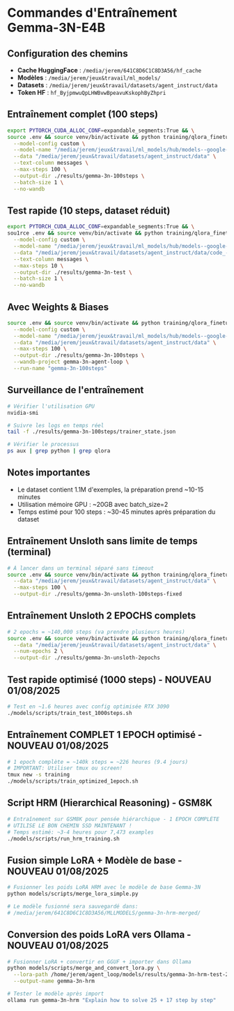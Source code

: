 # Commandes d'Entraînement Gemma-3N-E4B

## Configuration des chemins
- **Cache HuggingFace** : `/media/jerem/641C8D6C1C8D3A56/hf_cache`
- **Modèles** : `/media/jerem/jeux&travail/ml_models/`
- **Datasets** : `/media/jerem/jeux&travail/datasets/agent_instruct/data`
- **Token HF** : `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`

## Entraînement complet (100 steps)
```bash
export PYTORCH_CUDA_ALLOC_CONF=expandable_segments:True && \
source .env && source venv/bin/activate && python training/qlora_finetune.py \
  --model-config custom \
  --model-name "/media/jerem/jeux&travail/ml_models/hub/models--google--gemma-3n-e4b/snapshots/af70430f84ea4d7ac191aaa2bd8e14d2a5e8f6ee" \
  --data "/media/jerem/jeux&travail/datasets/agent_instruct/data" \
  --text-column messages \
  --max-steps 100 \
  --output-dir ./results/gemma-3n-100steps \
  --batch-size 1 \
  --no-wandb
```

## Test rapide (10 steps, dataset réduit)
```bash
export PYTORCH_CUDA_ALLOC_CONF=expandable_segments:True && \
sou1rce .env && source venv/bin/activate && python training/qlora_finetune.py \
  --model-config custom \
  --model-name "/media/jerem/jeux&travail/ml_models/hub/models--google--gemma-3n-e4b/snapshots/af70430f84ea4d7ac191aaa2bd8e14d2a5e8f6ee" \
  --data "/media/jerem/jeux&travail/datasets/agent_instruct/data/code_-00000-of-00002.parquet" \
  --text-column messages \
  --max-steps 10 \
  --output-dir ./results/gemma-3n-test \
  --batch-size 1 \
  --no-wandb
```

## Avec Weights & Biases
```bash
source .env && source venv/bin/activate && python training/qlora_finetune.py \
  --model-config custom \
  --model-name "/media/jerem/jeux&travail/ml_models/hub/models--google--gemma-3n-e4b/snapshots/af70430f84ea4d7ac191aaa2bd8e14d2a5e8f6ee" \
  --data "/media/jerem/jeux&travail/datasets/agent_instruct/data" \
  --max-steps 100 \
  --output-dir ./results/gemma-3n-100steps \
  --wandb-project gemma-3n-agent-loop \
  --run-name "gemma-3n-100steps"
```

## Surveillance de l'entraînement
```bash
# Vérifier l'utilisation GPU
nvidia-smi

# Suivre les logs en temps réel
tail -f ./results/gemma-3n-100steps/trainer_state.json

# Vérifier le processus
ps aux | grep python | grep qlora
```

## Notes importantes
- Le dataset contient 1.1M d'exemples, la préparation prend ~10-15 minutes
- Utilisation mémoire GPU : ~20GB avec batch_size=2
- Temps estimé pour 100 steps : ~30-45 minutes après préparation du dataset

## Entraînement Unsloth sans limite de temps (terminal)
```bash
# À lancer dans un terminal séparé sans timeout
source .env && source venv/bin/activate && python training/qlora_finetune_unsloth.py \
  --data "/media/jerem/jeux&travail/datasets/agent_instruct/data" \
  --max-steps 100 \
  --output-dir ./results/gemma-3n-unsloth-100steps-fixed
```

## Entraînement Unsloth 2 EPOCHS complets
```bash
# 2 epochs = ~140,000 steps (va prendre plusieurs heures)
source .env && source venv/bin/activate && python training/qlora_finetune_unsloth.py \
  --data "/media/jerem/jeux&travail/datasets/agent_instruct/data" \
  --num-epochs 2 \
  --output-dir ./results/gemma-3n-unsloth-2epochs
```

## Test rapide optimisé (1000 steps) - NOUVEAU 01/08/2025
```bash
# Test en ~1.6 heures avec config optimisée RTX 3090
./models/scripts/train_test_1000steps.sh
```

## Entraînement COMPLET 1 EPOCH optimisé - NOUVEAU 01/08/2025
```bash
# 1 epoch complète = ~140k steps = ~226 heures (9.4 jours)
# IMPORTANT: Utiliser tmux ou screen!
tmux new -s training
./models/scripts/train_optimized_1epoch.sh
```

## Script HRM (Hierarchical Reasoning) - GSM8K
```bash
# Entraînement sur GSM8K pour pensée hiérarchique - 1 EPOCH COMPLÈTE
# UTILISE LE BON CHEMIN SSD MAINTENANT !
# Temps estimé: ~3-4 heures pour 7,473 examples
./models/scripts/run_hrm_training.sh
```

## Fusion simple LoRA + Modèle de base - NOUVEAU 01/08/2025
```bash
# Fusionner les poids LoRA HRM avec le modèle de base Gemma-3N
python models/scripts/merge_lora_simple.py

# Le modèle fusionné sera sauvegardé dans:
# /media/jerem/641C8D6C1C8D3A56/MLLMODELS/gemma-3n-hrm-merged/
```

## Conversion des poids LoRA vers Ollama - NOUVEAU 01/08/2025
```bash
# Fusionner LoRA + convertir en GGUF + importer dans Ollama
python models/scripts/merge_and_convert_lora.py \
  --lora-path /home/jerem/agent_loop/models/results/gemma-3n-hrm-test-20250801_015252 \
  --output-name gemma-3n-hrm

# Tester le modèle après import
ollama run gemma-3n-hrm "Explain how to solve 25 + 17 step by step"
```